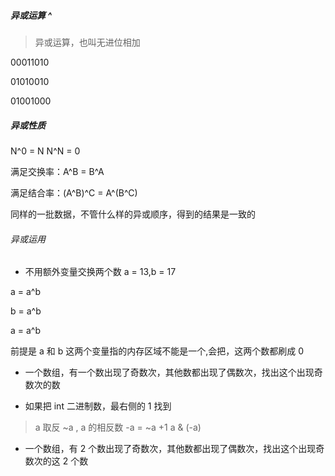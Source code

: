##### 异或运算 ^

> 异或运算，也叫无进位相加

00011010

01010010

01001000

##### 异或性质

N^0 = N N^N = 0

满足交换率：A^B = B^A

满足结合率：(A^B)^C = A^(B^C)

同样的一批数据，不管什么样的异或顺序，得到的结果是一致的

###### 异或运用

+ 不用额外变量交换两个数 a = 13,b = 17

a = a^b

b = a^b

a = a^b

前提是 a 和 b 这两个变量指的内存区域不能是一个,会把，这两个数都刷成 0

+ 一个数组，有一个数出现了奇数次，其他数都出现了偶数次，找出这个出现奇数次的数

+ 如果把 int 二进制数，最右侧的 1 找到

> a 取反 ~a , a 的相反数 -a = ~a +1
> a & (-a)

+ 一个数组，有 2 个数出现了奇数次，其他数都出现了偶数次，找出这个出现奇数次的这 2 个数
